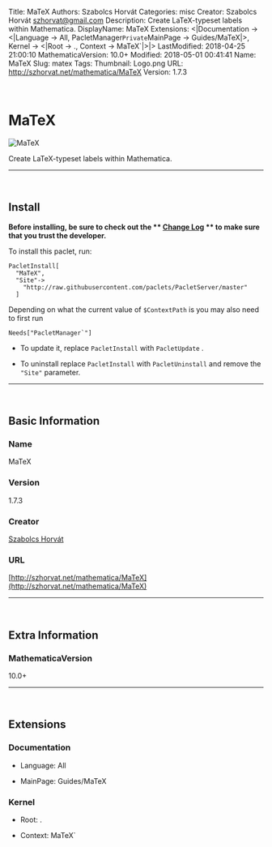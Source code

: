 Title: MaTeX
Authors: Szabolcs Horvát
Categories: misc
Creator: Szabolcs Horvát <szhorvat@gmail.com>
Description: Create LaTeX-typeset labels within Mathematica.
DisplayName: MaTeX
Extensions: <|Documentation -> <|Language -> All, PacletManager`Private`MainPage -> Guides/MaTeX|>, Kernel -> <|Root -> ., Context -> MaTeX`|>|>
LastModified: 2018-04-25 21:00:10
MathematicaVersion: 10.0+
Modified: 2018-05-01 00:41:41
Name: MaTeX
Slug: matex
Tags: 
Thumbnail: Logo.png
URL: http://szhorvat.net/mathematica/MaTeX
Version: 1.7.3

<a id="matex" style="width:0;height:0;margin:0;padding:0;">&zwnj;</a>

# MaTeX

![MaTeX]({filename}/img/MaTeX/Logo.png)

Create LaTeX-typeset labels within Mathematica.

---

<a id="install" style="width:0;height:0;margin:0;padding:0;">&zwnj;</a>

## Install

**Before installing, be sure to check out the ** **[Change Log](https://paclets.github.io/PacletServer/pages/log.html)** ** to make sure that you trust the developer.**

To install this paclet, run:

    PacletInstall[
      "MaTeX",
      "Site"->
        "http://raw.githubusercontent.com/paclets/PacletServer/master"
      ]

Depending on what the current value of  ```$ContextPath```  is you may also need to first run

    Needs["PacletManager`"]

* To update it, replace  ```PacletInstall```  with  ```PacletUpdate``` . 

* To uninstall replace  ```PacletInstall```  with  ```PacletUninstall```  and remove the  ```"Site"```  parameter.

---

<a id="basic-information" style="width:0;height:0;margin:0;padding:0;">&zwnj;</a>

## Basic Information

### Name

MaTeX

### Version

1.7.3

### Creator

[Szabolcs Horvát](mailto:szhorvat@gmail.com)

### URL

[http://szhorvat.net/mathematica/MaTeX](http://szhorvat.net/mathematica/MaTeX)

---

<a id="extra-information" style="width:0;height:0;margin:0;padding:0;">&zwnj;</a>

## Extra Information

### MathematicaVersion

10.0+

---

<a id="extensions" style="width:0;height:0;margin:0;padding:0;">&zwnj;</a>

## Extensions

### Documentation

* Language: All

* MainPage: Guides/MaTeX

### Kernel

* Root: .

* Context: MaTeX`